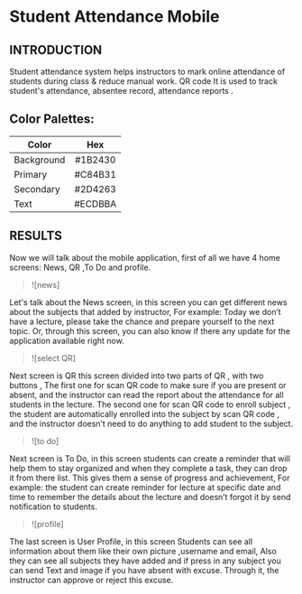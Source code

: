 # Student Attendance Mobile

## INTRODUCTION
Student attendance system helps instructors to mark online attendance of students during class & reduce manual work. QR code It is used to track student's attendance, absentee record, attendance reports .

## Color Palettes:

| Color        | Hex           |
| ------------- |:-------------:|
| Background      | #1B2430 |
| Primary      | #C84B31 |
| Secondary      | #2D4263 |
| Text      | #ECDBBA |

## RESULTS
Now we will talk about the mobile application, first of all we have 4 home screens: News, QR ,To Do and profile. 

> ![news]

Let's talk about the News screen, in this screen you can  get different news  about the subjects that added by instructor,
For example: Today we don’t have a lecture, please take the chance and prepare yourself to the next topic.
Or, through this screen, you can also know if there any update for the application available right now.


>![select QR]


Next screen is QR this screen divided into two parts of QR , with two buttons ,
 The first one for scan QR code to make sure if you are present or absent, and the instructor can read the report about the attendance for all students in the lecture. 
The second one for scan QR code to enroll subject , the student are automatically enrolled into the subject  by scan QR code , and the instructor doesn’t need to do anything to add student to the subject.


>![to do]


Next screen is To Do, in this screen students can create a reminder that will help them to stay organized and when they complete a task, they can drop it from there list. This gives them a sense of progress and achievement,
For example: the student can create reminder for lecture at specific date and time to remember the details about the lecture and doesn’t forgot it by send notification to students.


>![profile]


The last screen is User Profile, in this screen
Students can see all information about them like their own picture ,username and email,
Also they can see all subjects they have  added and if press in any subject you can send Text and image if you have absent with excuse. Through it, the instructor can approve or reject this excuse.


